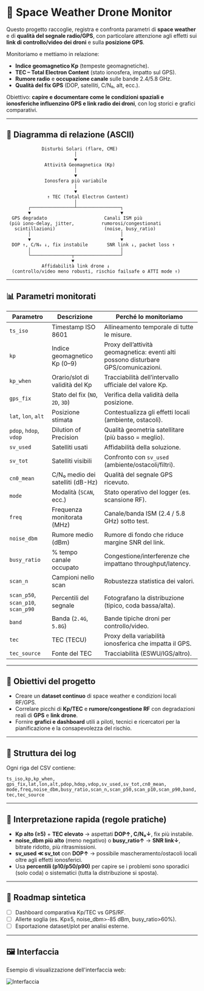 # 📡 Space Weather Drone Monitor

Questo progetto raccoglie, registra e confronta parametri di **space weather** e di **qualità del segnale radio/GPS**, con particolare attenzione agli effetti sui **link di controllo/video dei droni** e sulla **posizione GPS**.

Monitoriamo e mettiamo in relazione:
- **Indice geomagnetico Kp** (tempeste geomagnetiche).
- **TEC – Total Electron Content** (stato ionosfera, impatto sul GPS).
- **Rumore radio** e **occupazione canale** sulle bande 2.4/5.8 GHz.
- **Qualità del fix GPS** (DOP, satelliti, C/N₀, alt, ecc.).

Obiettivo: **capire e documentare come le condizioni spaziali e ionosferiche influenzino GPS e link radio dei droni**, con log storici e grafici comparativi.

---

## 🧭 Diagramma di relazione (ASCII)

```text
             Disturbi Solari (flare, CME)
                         │
                         ▼
              Attività Geomagnetica (Kp)
                         │
                         ▼
              Ionosfera più variabile
                         │
                         ▼
               ↑ TEC (Total Electron Content)
                         │
        ┌────────────────┴────────────────┐
        ▼                                 ▼
  GPS degradato                     Canali ISM più
 (più iono-delay, jitter,          rumorosi/congestionati
   scintillazioni)                  (noise, busy_ratio)
        │                                 │
        ▼                                 ▼
  DOP ↑, C/N₀ ↓, fix instabile       SNR link ↓, packet loss ↑
        │                                 │
        └───────────────┬─────────────────┘
                        ▼
             Affidabilità link drone ↓
  (controllo/video meno robusti, rischio failsafe o ATTI mode ↑)
```

---

## 📊 Parametri monitorati

| Parametro | Descrizione | Perché lo monitoriamo |
|-----------|-------------|------------------------|
| `ts_iso` | Timestamp ISO 8601 | Allineamento temporale di tutte le misure. |
| `kp` | Indice geomagnetico Kp (0–9) | Proxy dell’attività geomagnetica: eventi alti possono disturbare GPS/comunicazioni. |
| `kp_when` | Orario/slot di validità del Kp | Tracciabilità dell’intervallo ufficiale del valore Kp. |
| `gps_fix` | Stato del fix (`NO`, `2D`, `3D`) | Verifica della validità della posizione. |
| `lat`, `lon`, `alt` | Posizione stimata | Contestualizza gli effetti locali (ambiente, ostacoli). |
| `pdop`, `hdop`, `vdop` | Dilution of Precision | Qualità geometria satellitare (più basso = meglio). |
| `sv_used` | Satelliti usati | Affidabilità della soluzione. |
| `sv_tot` | Satelliti visibili | Confronto con `sv_used` (ambiente/ostacoli/filtri). |
| `cn0_mean` | C/N₀ medio dei satelliti (dB-Hz) | Qualità del segnale GPS ricevuto. |
| `mode` | Modalità (`SCAN`, ecc.) | Stato operativo del logger (es. scansione RF). |
| `freq` | Frequenza monitorata (MHz) | Canale/banda ISM (2.4 / 5.8 GHz) sotto test. |
| `noise_dbm` | Rumore medio (dBm) | Rumore di fondo che riduce margine SNR del link. |
| `busy_ratio` | % tempo canale occupato | Congestione/interferenze che impattano throughput/latency. |
| `scan_n` | Campioni nello scan | Robustezza statistica dei valori. |
| `scan_p50`, `scan_p10`, `scan_p90` | Percentili del segnale | Fotografano la distribuzione (tipico, coda bassa/alta). |
| `band` | Banda (`2.4G`, `5.8G`) | Bande tipiche droni per controllo/video. |
| `tec` | TEC (TECU) | Proxy della variabilità ionosferica che impatta il GPS. |
| `tec_source` | Fonte del TEC | Tracciabilità (ESWU/IGS/altro). |

---

## 🚀 Obiettivi del progetto

- Creare un **dataset continuo** di space weather e condizioni locali RF/GPS.
- Correlare picchi di **Kp/TEC** e **rumore/congestione RF** con degradazioni reali di **GPS** e **link drone**.
- Fornire **grafici e dashboard** utili a piloti, tecnici e ricercatori per la pianificazione e la consapevolezza del rischio.

---

## 📂 Struttura dei log

Ogni riga del CSV contiene:

```
ts_iso,kp,kp_when,
gps_fix,lat,lon,alt,pdop,hdop,vdop,sv_used,sv_tot,cn0_mean,
mode,freq,noise_dbm,busy_ratio,scan_n,scan_p50,scan_p10,scan_p90,band,
tec,tec_source
```

---

## 🔎 Interpretazione rapida (regole pratiche)

- **Kp alto (≥5)** + **TEC elevato** → aspettati **DOP↑, C/N₀↓**, fix più instabile.
- **noise_dbm più alto** (meno negativo) o **busy_ratio↑** → **SNR link↓**, bitrate ridotto, più ritrasmissioni.
- **sv_used ≪ sv_tot** con **DOP↑** → possibile mascheramento/ostacoli locali oltre agli effetti ionosferici.
- Usa **percentili (p10/p50/p90)** per capire se i problemi sono sporadici (solo coda) o sistematici (tutta la distribuzione si sposta).

---

## 🧱 Roadmap sintetica

- [ ] Dashboard comparativa Kp/TEC vs GPS/RF.
- [ ] Allerte soglia (es. Kp≥5, noise_dbm>-85 dBm, busy_ratio>60%).
- [ ] Esportazione dataset/plot per analisi esterne.
---
## 🖼️ Interfaccia

Esempio di visualizzazione dell'interfaccia web:

![Interfaccia](https://www.kwos.org/appoggio/droni/space_weather_qos/space_weather_QOS.png)
